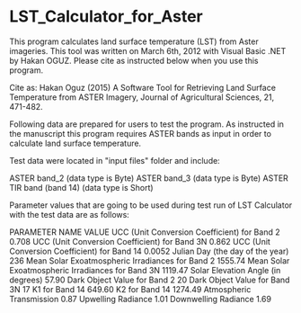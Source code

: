 # LST_Calculator_for_Aster
This program calculates land surface temperature (LST) from Aster imageries. This tool was written on March 6th, 2012 with Visual Basic .NET by Hakan OGUZ. Please cite as instructed below when you use this program.

Cite as: Hakan Oguz (2015) A Software Tool for Retrieving Land Surface Temperature from ASTER Imagery, Journal of Agricultural Sciences, 21, 471-482.

Following data are prepared for users to test the program. As instructed in the manuscript this program requires ASTER bands as input in order to calculate land surface temperature.

Test data were located in "input files" folder and include:

ASTER band_2 (data type is Byte)
ASTER band_3 (data type is Byte)
ASTER TIR band (band 14) (data type is Short)

Parameter values that are going to be used during test run of LST Calculator with the test data are as follows: 

PARAMETER NAME						VALUE
UCC (Unit Conversion Coefficient) for Band 2		0.708
UCC (Unit Conversion Coefficient) for Band 3N		0.862
UCC (Unit Conversion Coefficient) for Band 14		0.0052
Julian Day (the day of the year)			236
Mean Solar Exoatmospheric Irradiances for Band 2	1555.74
Mean Solar Exoatmospheric Irradiances for Band 3N	1119.47
Solar Elevation Angle (in degrees)			57.90
Dark Object Value for Band 2				20
Dark Object Value for Band 3N				17
K1 for Band 14						649.60
K2 for Band 14						1274.49
Atmospheric Transmission				0.87
Upwelling Radiance					1.01
Downwelling Radiance					1.69
